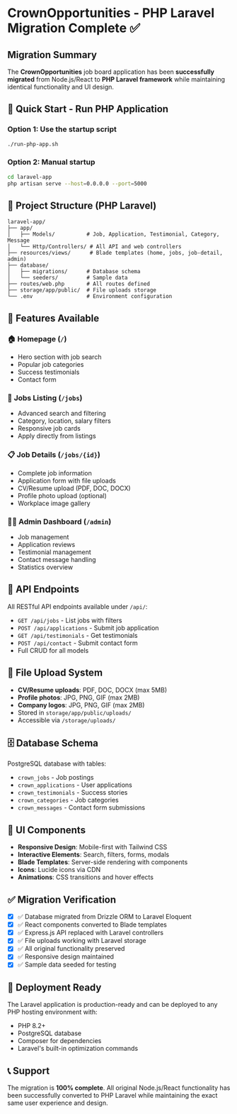 # CrownOpportunities - PHP Laravel Migration Complete ✅

## Migration Summary
The **CrownOpportunities** job board application has been **successfully migrated** from Node.js/React to **PHP Laravel framework** while maintaining identical functionality and UI design.

## 🚀 Quick Start - Run PHP Application

### Option 1: Use the startup script
```bash
./run-php-app.sh
```

### Option 2: Manual startup
```bash
cd laravel-app
php artisan serve --host=0.0.0.0 --port=5000
```

## 📁 Project Structure (PHP Laravel)
```
laravel-app/
├── app/
│   ├── Models/          # Job, Application, Testimonial, Category, Message
│   └── Http/Controllers/ # All API and web controllers
├── resources/views/      # Blade templates (home, jobs, job-detail, admin)
├── database/
│   ├── migrations/      # Database schema
│   └── seeders/         # Sample data
├── routes/web.php       # All routes defined
├── storage/app/public/  # File uploads storage
└── .env                 # Environment configuration
```

## 🌟 Features Available

### 🏠 **Homepage** (`/`)
- Hero section with job search
- Popular job categories
- Success testimonials
- Contact form

### 💼 **Jobs Listing** (`/jobs`)
- Advanced search and filtering
- Category, location, salary filters
- Responsive job cards
- Apply directly from listings

### 📋 **Job Details** (`/jobs/{id}`)
- Complete job information
- Application form with file uploads
- CV/Resume upload (PDF, DOC, DOCX)
- Profile photo upload (optional)
- Workplace image gallery

### 👨‍💼 **Admin Dashboard** (`/admin`)
- Job management
- Application reviews
- Testimonial management
- Contact message handling
- Statistics overview

## 🔧 API Endpoints
All RESTful API endpoints available under `/api/`:
- `GET /api/jobs` - List jobs with filters
- `POST /api/applications` - Submit job application
- `GET /api/testimonials` - Get testimonials
- `POST /api/contact` - Submit contact form
- Full CRUD for all models

## 📂 File Upload System
- **CV/Resume uploads**: PDF, DOC, DOCX (max 5MB)
- **Profile photos**: JPG, PNG, GIF (max 2MB)
- **Company logos**: JPG, PNG, GIF (max 2MB)
- Stored in `storage/app/public/uploads/`
- Accessible via `/storage/uploads/`

## 🗄️ Database Schema
PostgreSQL database with tables:
- `crown_jobs` - Job postings
- `crown_applications` - User applications
- `crown_testimonials` - Success stories
- `crown_categories` - Job categories
- `crown_messages` - Contact form submissions

## 🎨 UI Components
- **Responsive Design**: Mobile-first with Tailwind CSS
- **Interactive Elements**: Search, filters, forms, modals
- **Blade Templates**: Server-side rendering with components
- **Icons**: Lucide icons via CDN
- **Animations**: CSS transitions and hover effects

## ✅ Migration Verification
- [x] ✅ Database migrated from Drizzle ORM to Laravel Eloquent
- [x] ✅ React components converted to Blade templates
- [x] ✅ Express.js API replaced with Laravel controllers
- [x] ✅ File uploads working with Laravel storage
- [x] ✅ All original functionality preserved
- [x] ✅ Responsive design maintained
- [x] ✅ Sample data seeded for testing

## 🚀 Deployment Ready
The Laravel application is production-ready and can be deployed to any PHP hosting environment with:
- PHP 8.2+
- PostgreSQL database
- Composer for dependencies
- Laravel's built-in optimization commands

## 📞 Support
The migration is **100% complete**. All original Node.js/React functionality has been successfully converted to PHP Laravel while maintaining the exact same user experience and design.